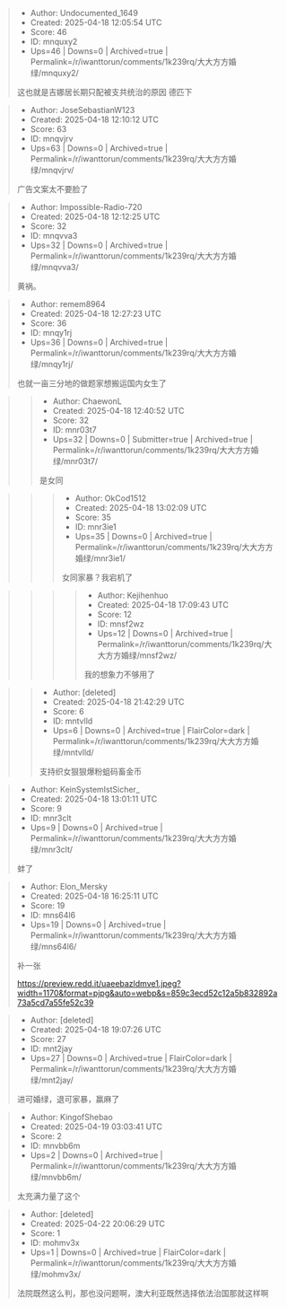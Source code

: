 > - Author: Undocumented_1649
> - Created: 2025-04-18 12:05:54 UTC
> - Score: 46
> - ID: mnquxy2
> - Ups=46 | Downs=0 | Archived=true | Permalink=/r/iwanttorun/comments/1k239rq/大大方方婚绿/mnquxy2/
>
> 这也就是吉娜居长期只配被支共统治的原因 德匹下

> - Author: JoseSebastianW123
> - Created: 2025-04-18 12:10:12 UTC
> - Score: 63
> - ID: mnqvjrv
> - Ups=63 | Downs=0 | Archived=true | Permalink=/r/iwanttorun/comments/1k239rq/大大方方婚绿/mnqvjrv/
>
> 广告文案太不要脸了

> - Author: Impossible-Radio-720
> - Created: 2025-04-18 12:12:25 UTC
> - Score: 32
> - ID: mnqvva3
> - Ups=32 | Downs=0 | Archived=true | Permalink=/r/iwanttorun/comments/1k239rq/大大方方婚绿/mnqvva3/
>
> 黄祸。

> - Author: remem8964
> - Created: 2025-04-18 12:27:23 UTC
> - Score: 36
> - ID: mnqy1rj
> - Ups=36 | Downs=0 | Archived=true | Permalink=/r/iwanttorun/comments/1k239rq/大大方方婚绿/mnqy1rj/
>
> 也就一亩三分地的做题家想搬运国内女生了

>> - Author: ChaewonL
>> - Created: 2025-04-18 12:40:52 UTC
>> - Score: 32
>> - ID: mnr03t7
>> - Ups=32 | Downs=0 | Submitter=true | Archived=true | Permalink=/r/iwanttorun/comments/1k239rq/大大方方婚绿/mnr03t7/
>>
>> 是女同

>>> - Author: OkCod1512
>>> - Created: 2025-04-18 13:02:09 UTC
>>> - Score: 35
>>> - ID: mnr3ie1
>>> - Ups=35 | Downs=0 | Archived=true | Permalink=/r/iwanttorun/comments/1k239rq/大大方方婚绿/mnr3ie1/
>>>
>>> 女同家暴？我宕机了

>>>> - Author: Kejihenhuo
>>>> - Created: 2025-04-18 17:09:43 UTC
>>>> - Score: 12
>>>> - ID: mnsf2wz
>>>> - Ups=12 | Downs=0 | Archived=true | Permalink=/r/iwanttorun/comments/1k239rq/大大方方婚绿/mnsf2wz/
>>>>
>>>> 我的想象力不够用了

>> - Author: [deleted]
>> - Created: 2025-04-18 21:42:29 UTC
>> - Score: 6
>> - ID: mntvlld
>> - Ups=6 | Downs=0 | Archived=true | FlairColor=dark | Permalink=/r/iwanttorun/comments/1k239rq/大大方方婚绿/mntvlld/
>>
>> 支持织女狠狠爆粉蛆码畜金币

> - Author: KeinSystemIstSicher_
> - Created: 2025-04-18 13:01:11 UTC
> - Score: 9
> - ID: mnr3clt
> - Ups=9 | Downs=0 | Archived=true | Permalink=/r/iwanttorun/comments/1k239rq/大大方方婚绿/mnr3clt/
>
> 蚌了

> - Author: Elon_Mersky
> - Created: 2025-04-18 16:25:11 UTC
> - Score: 19
> - ID: mns64l6
> - Ups=19 | Downs=0 | Archived=true | Permalink=/r/iwanttorun/comments/1k239rq/大大方方婚绿/mns64l6/
>
> 补一张
> 
> https://preview.redd.it/uaeebazldmve1.jpeg?width=1170&format=pjpg&auto=webp&s=859c3ecd52c12a5b832892a73a5cd7a55fe52c39

> - Author: [deleted]
> - Created: 2025-04-18 19:07:26 UTC
> - Score: 27
> - ID: mnt2jay
> - Ups=27 | Downs=0 | Archived=true | FlairColor=dark | Permalink=/r/iwanttorun/comments/1k239rq/大大方方婚绿/mnt2jay/
>
> 进可婚绿，退可家暴，赢麻了

> - Author: KingofShebao
> - Created: 2025-04-19 03:03:41 UTC
> - Score: 2
> - ID: mnvbb6m
> - Ups=2 | Downs=0 | Archived=true | Permalink=/r/iwanttorun/comments/1k239rq/大大方方婚绿/mnvbb6m/
>
> 太充满力量了这个

> - Author: [deleted]
> - Created: 2025-04-22 20:06:29 UTC
> - Score: 1
> - ID: mohmv3x
> - Ups=1 | Downs=0 | Archived=true | FlairColor=dark | Permalink=/r/iwanttorun/comments/1k239rq/大大方方婚绿/mohmv3x/
>
> 法院既然这么判，那也没问题啊，澳大利亚既然选择依法治国那就这样啊
